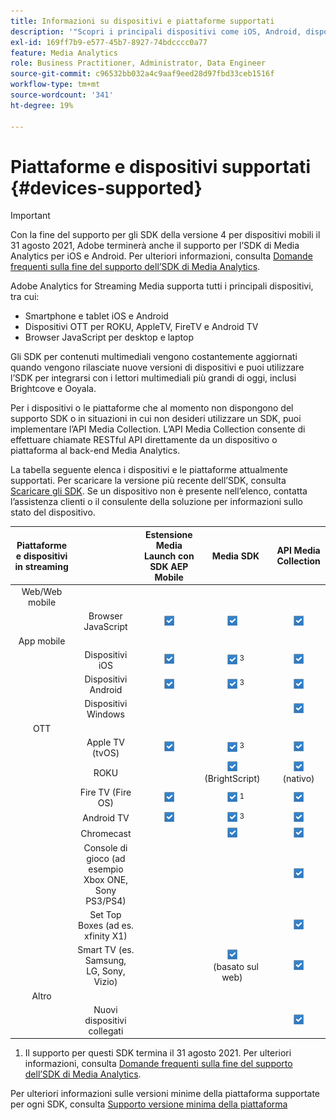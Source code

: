 ```yaml
---
title: Informazioni su dispositivi e piattaforme supportati
description: '"Scopri i principali dispositivi come iOS, Android, dispositivi OTT e browser JavaScript supportati da Adobe Analytics for Streaming Media."'
exl-id: 169ff7b9-e577-45b7-8927-74bdcccc0a77
feature: Media Analytics
role: Business Practitioner, Administrator, Data Engineer
source-git-commit: c96532bb032a4c9aaf9eed28d97fbd33ceb1516f
workflow-type: tm+mt
source-wordcount: '341'
ht-degree: 19%

---
```


# Piattaforme e dispositivi supportati {#devices-supported}

>[!IMPORTANT]
>
>Con la fine del supporto per gli SDK della versione 4 per dispositivi mobili il 31 agosto 2021, Adobe terminerà anche il supporto per l’SDK di Media Analytics per iOS e Android.  Per ulteriori informazioni, consulta [Domande frequenti sulla fine del supporto dell’SDK di Media Analytics](/help/sdk-implement/end-of-support-faqs.md).

Adobe Analytics for Streaming Media supporta tutti i principali dispositivi, tra cui:

* Smartphone e tablet iOS e Android
* Dispositivi OTT per ROKU, AppleTV, FireTV e Android TV
* Browser JavaScript per desktop e laptop

Gli SDK per contenuti multimediali vengono costantemente aggiornati quando vengono rilasciate nuove versioni di dispositivi e puoi utilizzare l’SDK per integrarsi con i lettori multimediali più grandi di oggi, inclusi Brightcove e Ooyala.

Per i dispositivi o le piattaforme che al momento non dispongono del supporto SDK o in situazioni in cui non desideri utilizzare un SDK, puoi implementare l’API Media Collection. L’API Media Collection consente di effettuare chiamate RESTful API direttamente da un dispositivo o piattaforma al back-end Media Analytics.

La tabella seguente elenca i dispositivi e le piattaforme attualmente supportati. Per scaricare la versione più recente dell’SDK, consulta [Scaricare gli SDK](https://experienceleague.adobe.com/docs/media-analytics/using/sdk-implement/download-sdks.html). Se un dispositivo non è presente nell’elenco, contatta l’assistenza clienti o il consulente della soluzione per informazioni sullo stato del dispositivo.

| Piattaforme e dispositivi in streaming |  | Estensione Media Launch con SDK AEP Mobile | Media SDK | API Media Collection |
|:---------------------------:|:-----------------------------------------------:|:----------------------------:|:-------------------:|:--------------------:|
| Web/Web mobile |  |  |  |  |
|  | Browser JavaScript | ![](/help/assets/icon-blue-check.png) | ![](/help/assets/icon-blue-check.png)    | ![](/help/assets/icon-blue-check.png) |
| App mobile |  |  |  |  |
|  | Dispositivi iOS | ![](/help/assets/icon-blue-check.png) | ![](/help/assets/icon-blue-check.png) <sup>3</sup> | ![](/help/assets/icon-blue-check.png) |
|  | Dispositivi Android | ![](/help/assets/icon-blue-check.png) | ![](/help/assets/icon-blue-check.png) <sup>3</sup> | ![](/help/assets/icon-blue-check.png) |
|  | Dispositivi Windows |  |  | ![](/help/assets/icon-blue-check.png) |
| OTT |  |  |  |  |
|  | Apple TV (tvOS) | ![](/help/assets/icon-blue-check.png) | ![](/help/assets/icon-blue-check.png) <sup>3</sup> | ![](/help/assets/icon-blue-check.png) |
|  | ROKU |  | ![](/help/assets/icon-blue-check.png)   <br>(BrightScript)    | ![](/help/assets/icon-blue-check.png)<br>(nativo) |
|  | Fire TV (Fire OS) | ![](/help/assets/icon-blue-check.png) | ![](/help/assets/icon-blue-check.png) <sup>1</sup> | ![](/help/assets/icon-blue-check.png) |
|  | Android TV | ![](/help/assets/icon-blue-check.png) | ![](/help/assets/icon-blue-check.png) <sup>3</sup> | ![](/help/assets/icon-blue-check.png) |
|  | Chromecast |  | ![](/help/assets/icon-blue-check.png)    | ![](/help/assets/icon-blue-check.png) |
|  | Console di gioco (ad esempio Xbox ONE, Sony PS3/PS4) |  |  | ![](/help/assets/icon-blue-check.png) |
|  | Set Top Boxes (ad es. xfinity X1) |  |  | ![](/help/assets/icon-blue-check.png) |
|  | Smart TV (es. Samsung, LG, Sony, Vizio) |  | ![](/help/assets/icon-blue-check.png)   <br>(basato sul web)    | ![](/help/assets/icon-blue-check.png) |
| Altro |  |  |  |  |
|  | Nuovi dispositivi collegati |  |  | ![](/help/assets/icon-blue-check.png) |

1. Il supporto per questi SDK termina il 31 agosto 2021. Per ulteriori informazioni, consulta [Domande frequenti sulla fine del supporto dell’SDK di Media Analytics](/help/sdk-implement/end-of-support-faqs.md).

Per ulteriori informazioni sulle versioni minime della piattaforma supportate per ogni SDK, consulta [Supporto versione minima della piattaforma](https://experienceleague.adobe.com/docs/media-analytics/using/sdk-implement/setup/setup-overview.html)
